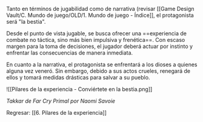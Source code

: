 
Tanto en términos de jugabilidad como de narrativa (revisar [[Game Design Vault/C. Mundo de juego/OLD/1. Mundo de juego - Índice]], el protagonista será "la bestia".

Desde el punto de vista jugable, se busca ofrecer una ==experiencia de combate no táctica, sino más bien impulsiva y frenética==. Con escaso margen para la toma de decisiones, el jugador deberá actuar por instinto y enfrentar las consecuencias de manera inmediata.

En cuanto a la narrativa, el protagonista se enfrentará a los dioses a quienes alguna vez veneró. Sin embargo, debido a sus actos crueles, renegará de ellos y tomará medidas drásticas para salvar a su pueblo.

![[Pilares de la experiencia - Conviértete en la bestia.png]]

*Takkar de Far Cry Primal por Naomi Savoie*


Regresar: [[6. Pilares de la experiencia]]
